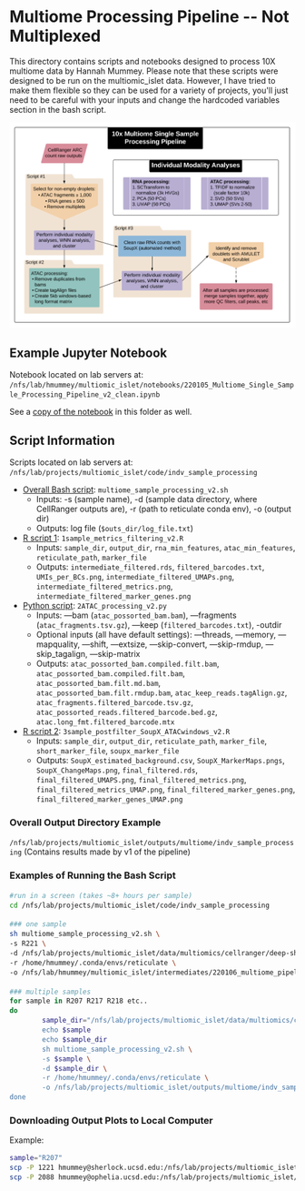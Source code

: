 # Multiome Processing Pipeline -- Not Multiplexed
This directory contains scripts and notebooks designed to process 10X multiome data by Hannah Mummey. Please note that these scripts were designed to be run on the multiomic_islet data. However, I have tried to make them flexible so they can be used for a variety of projects, you'll just need to be careful with your inputs and change the hardcoded variables section in the bash script.

![Pipeline Diagram](General_Multiome_Processing_Pipeline.png)

## Example Jupyter Notebook

Notebook located on lab servers at: `/nfs/lab/hmummey/multiomic_islet/notebooks/220105_Multiome_Single_Sample_Processing_Pipeline_v2_clean.ipynb`

See a [copy of the notebook](https://github.com/Gaulton-Lab/multiome-pipeline/tree/main/pipeline_v2_single_sample/220105_Multiome_Single_Sample_Processing_Pipeline_v2_clean.ipynb) in this folder as well.

## Script Information

Scripts located on lab servers at: `/nfs/lab/projects/multiomic_islet/code/indv_sample_processing`

- [Overall Bash script](https://github.com/Gaulton-Lab/multiome-pipeline/tree/main/pipeline_v2_single_sample/multiome_sample_processing_v2.sh): `multiome_sample_processing_v2.sh`
    - Inputs: -s (sample name), -d (sample data directory, where CellRanger outputs are), -r (path to reticulate conda env), -o (output dir)
    - Outputs: log file (`$outs_dir/log_file.txt`)
- [R script 1](https://github.com/Gaulton-Lab/multiome-pipeline/tree/main/pipeline_v2_single_sample/1sample_metrics_filtering_v2.R): `1sample_metrics_filtering_v2.R`
    - Inputs: `sample_dir`, `output_dir`, `rna_min_features`, `atac_min_features`, `reticulate_path`, `marker_file`
    - Outputs: `intermediate_filtered.rds`, `filtered_barcodes.txt`, `UMIs_per_BCs.png`, `intermediate_filtered_UMAPs.png`, `intermediate_filtered_metrics.png`, `intermediate_filtered_marker_genes.png`
- [Python script](https://github.com/Gaulton-Lab/multiome-pipeline/tree/main/pipeline_v2_single_sample/2ATAC_processing_v2.py): `2ATAC_processing_v2.py`
    - Inputs: —bam (`atac_possorted_bam.bam`), —fragments (`atac_fragments.tsv.gz`),  —keep (`filtered_barcodes.txt`), -outdir
    - Optional inputs (all have default settings): —threads, —memory, —mapquality, —shift, —extsize, —skip-convert, —skip-rmdup, —skip_tagalign, —skip-matrix
    - Outputs: `atac_possorted_bam.compiled.filt.bam`, `atac_possorted_bam.compiled.filt.bam`, `atac_possorted_bam.filt.md.bam`, `atac_possorted_bam.filt.rmdup.bam`, `atac_keep_reads.tagAlign.gz`, `atac_fragments.filtered_barcode.tsv.gz`, `atac_possorted_reads.filtered_barcode.bed.gz`, `atac.long_fmt.filtered_barcode.mtx`
- [R script 2](https://github.com/Gaulton-Lab/multiome-pipeline/tree/main/pipeline_v2_single_sample/3sample_postfilter_SoupX_ATACwindows_clean): `3sample_postfilter_SoupX_ATACwindows_v2.R`
    - Inputs: `sample_dir`, `output_dir`, `reticulate_path`, `marker_file`, `short_marker_file`, `soupx_marker_file`
    - Outputs: `SoupX_estimated_background.csv`, `SoupX_MarkerMaps.pngs`, `SoupX_ChangeMaps.png`, `final_filtered.rds`, `final_filtered_UMAPS.png`, `final_filtered_metrics.png`, `final_filtered_metrics_UMAP.png`, `final_filtered_marker_genes.png`, `final_filtered_marker_genes_UMAP.png`

### Overall Output Directory Example

`/nfs/lab/projects/multiomic_islet/outputs/multiome/indv_sample_processing` (Contains results made by v1 of the pipeline)

### Examples of Running the Bash Script

```bash
#run in a screen (takes ~8+ hours per sample)
cd /nfs/lab/projects/multiomic_islet/code/indv_sample_processing

### one sample
sh multiome_sample_processing_v2.sh \
-s R221 \
-d /nfs/lab/projects/multiomic_islet/data/multiomics/cellranger/deep-shallow/R221/outs$
-r /home/hmummey/.conda/envs/reticulate \
-o /nfs/lab/hmummey/multiomic_islet/intermediates/220106_multiome_pipeline_v2_tests

### multiple samples
for sample in R207 R217 R218 etc..
do
        sample_dir="/nfs/lab/projects/multiomic_islet/data/multiomics/cellranger/deep-$
        echo $sample
        echo $sample_dir
        sh multiome_sample_processing_v2.sh \
        -s $sample \
        -d $sample_dir \
        -r /home/hmummey/.conda/envs/reticulate \
        -o /nfs/lab/projects/multiomic_islet/outputs/multiome/indv_sample_processing
done
```

### Downloading Output Plots to Local Computer

Example:

```bash
sample="R207"
scp -P 1221 hmummey@sherlock.ucsd.edu:/nfs/lab/projects/multiomic_islet/outputs/multio$
scp -P 2088 hmummey@ophelia.ucsd.edu:/nfs/lab/projects/multiomic_islet/outputs/multiom$
```
